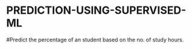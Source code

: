 # PREDICTION-USING-SUPERVISED-ML


#Predict the percentage of an student based on the no. of study hours.
